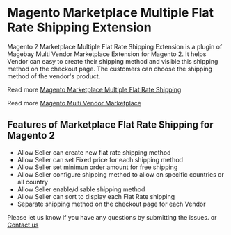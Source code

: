 # Magento Marketplace Multiple Flat Rate Shipping Extension
Magento 2 Marketplace Multiple Flat Rate Shipping Extension is a plugin of Magebay Multi Vendor Marketplace Extension for Magento 2. It helps Vendor can easy to create their shipping method and visible this shipping method on the checkout page. The customers can choose the shipping method of the vendor's product.

Read more [Magento Marketplace Multiple Flat Rate Shipping](https://www.magebay.com/magento-marketplace-multiple-flat-rate-shipping)

Read more [Magento Multi Vendor Marketplace](https://www.magebay.com/magento-multi-vendor-marketplace-extension)

## Features of Marketplace Flat Rate Shipping for Magento 2
- Allow Seller can create new flat rate shipping method
- Allow Seller can set Fixed price for each shipping method
- Allow Seller set minimun order amount for free shipping
- Allow Seller configure shipping method to allow on specific countries or all country
- Allow Seller enable/disable shipping method
- Allow Seller can sort to display each Flat Rate shipping
- Separate shipping method on the checkout page for each Vendor

Please let us know if you have any questions by submitting the issues. or [Contact us](https://www.magebay.com/about-us/)

